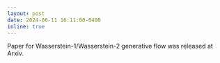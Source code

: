 ```yaml
---
layout: post
date: 2024-06-11 16:11:00-0400
inline: true
---
```


Paper for Wasserstein-1/Wasserstein-2 generative flow was released at Arxiv.
